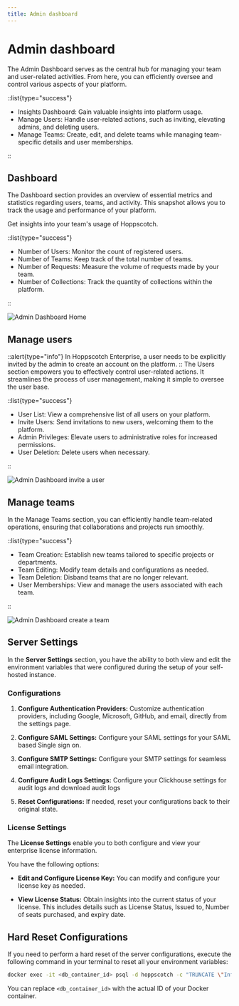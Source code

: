 ```yaml
---
title: Admin dashboard
---
```


# Admin dashboard

The Admin Dashboard serves as the central hub for managing your team and user-related activities. From here, you can efficiently oversee and control various aspects of your platform.

::list{type="success"}

- Insights Dashboard: Gain valuable insights into platform usage.
- Manage Users: Handle user-related actions, such as inviting, elevating admins, and deleting users.
- Manage Teams: Create, edit, and delete teams while managing team-specific details and user memberships.

::

## Dashboard

The Dashboard section provides an overview of essential metrics and statistics regarding users, teams, and activity. This snapshot allows you to track the usage and performance of your platform.

Get insights into your team's usage of Hoppscotch.

::list{type="success"}

- Number of Users: Monitor the count of registered users.
- Number of Teams: Keep track of the total number of teams.
- Number of Requests: Measure the volume of requests made by your team.
- Number of Collections: Track the quantity of collections within the platform.

::

![Admin Dashboard Home](/images/self-host/enterprise-edition/she-admin-dash.png)

## Manage users
::alert{type="info"}
In Hoppscotch Enterprise, a user needs to be explicitly invited by the admin to create an account on the platform.
::
The Users section empowers you to effectively control user-related actions. It streamlines the process of user management, making it simple to oversee the user base.

::list{type="success"}

- User List: View a comprehensive list of all users on your platform.
- Invite Users: Send invitations to new users, welcoming them to the platform.
- Admin Privileges: Elevate users to administrative roles for increased permissions.
- User Deletion: Delete users when necessary.

::

![Admin Dashboard invite a user](/images/self-host/enterprise-edition/she-admin-users.png)

## Manage teams

In the Manage Teams section, you can efficiently handle team-related operations, ensuring that collaborations and projects run smoothly.

::list{type="success"}

- Team Creation: Establish new teams tailored to specific projects or departments.
- Team Editing: Modify team details and configurations as needed.
- Team Deletion: Disband teams that are no longer relevant.
- User Memberships: View and manage the users associated with each team.

::

![Admin Dashboard create a team](/images/self-host/enterprise-edition/she-admin-teams.png)

## Server Settings

In the **Server Settings** section, you have the ability to both view and edit the environment variables that were configured during the setup of your self-hosted instance.

### Configurations

1. **Configure Authentication Providers:**
   Customize authentication providers, including Google, Microsoft, GitHub, and email, directly from the settings page.

2. **Configure SAML Settings:**
   Configure your SAML settings for your SAML based Single sign on.

3. **Configure SMTP Settings:**
   Configure your SMTP settings for seamless email integration.

4. **Configure Audit Logs Settings:**
   Configure your Clickhouse settings for audit logs and download audit logs

5. **Reset Configurations:**
   If needed, reset your configurations back to their original state.

### License Settings

The **License Settings** enable you to both configure and view your enterprise license information.

You have the following options:

- **Edit and Configure License Key:**
  You can modify and configure your license key as needed.

- **View License Status:**
  Obtain insights into the current status of your license. This includes details such as License Status, Issued to, Number of seats purchased, and expiry date.

## Hard Reset Configurations

If you need to perform a hard reset of the server configurations, execute the following command in your terminal to reset all your environment variables:

```bash
docker exec -it <db_container_id> psql -d hoppscotch -c "TRUNCATE \"InfraConfig\";"
```

You can replace `<db_container_id>` with the actual ID of your Docker container.